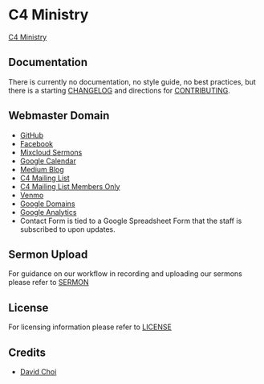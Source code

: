# C4 Ministry
[C4 Ministry](https://www.c4ministry.com/)

## Documentation
There is currently no documentation, no style guide, no best practices, but there is a starting [CHANGELOG](https://github.com/davidgumzchoi/c4ministry/blob/master/CHANGELOG.md) and directions for [CONTRIBUTING](https://github.com/davidgumzchoi/c4ministry/blob/master/CONTRIBUTING.md).

## Webmaster Domain
* [GitHub](c4-github)
* [Facebook](c4-facebook)
* [Mixcloud Sermons](c4-mixcloud)
* [Google Calendar](c4-calendar)
* [Medium Blog](c4-medium)
* [C4 Mailing List](c4-google-group)
* [C4 Mailing List Members Only](c4-google-group-members)
* [Venmo](c4-venmo)
* [Google Domains](c4-google-domains)
* [Google Analytics](c4-google-analytics)
* Contact Form is tied to a Google Spreadsheet Form that the staff is subscribed to upon updates.

## Sermon Upload
For guidance on our workflow in recording and uploading our sermons please refer to [SERMON](https://github.com/davidgumzchoi/c4ministry/blob/master/SERMON.md)

## License
For licensing information please refer to [LICENSE](https://github.com/davidgumzchoi/c4ministry/blob/master/LICENSE.md)

## Credits
* [David Choi](https://github.com/davidgumzchoi)

[c4-github]: https://github.com/c4ministry/c4ministry
[c4-facebook]: https://www.facebook.com/california.christ.community.church
[c4-mixcloud]: https://www.mixcloud.com/c4ministry
[c4-calendar]: https://calendar.google.com/calendar?cid=MHJtMnRwZzJtYWc5azI4b2JrMmIyZGVpbjRAZ3JvdXAuY2FsZW5kYXIuZ29vZ2xlLmNvbQ
[c4-medium]: https://medium.com/@BrowncoatsDP
[c4-google-group]: https://groups.google.com/forum/#!forum/c4ministry
[c4-google-group-members]: https://groups.google.com/forum/#!forum/c4ministry-members
[c4-venmo]: https://venmo.com/c4ministry
[c4-google-domains]: https://domains.google.com/m/registrar/c4ministry.com
[c4-google-analytics]: https://analytics.google.com/analytics/web/#/


